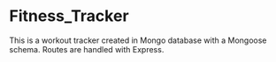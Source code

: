 # Fitness_Tracker
This is a workout tracker created in Mongo database with a Mongoose schema. Routes are handled with Express.
